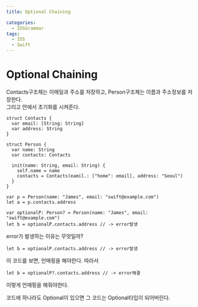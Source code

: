 ```yaml
---
title: Optional Chaining

categories:
  - IOSGrammar
tags:
  - IOS
  - Swift
---
```


# Optional Chaining

Contacts구조체는 이메일과 주소를 저장하고, Person구조체는 이름과 주소정보를 저장한다.  
그리고 안에서 초기화를 시켜준다.  
~~~
struct Contacts {
  var email: [String: String]
  var address: String
}

struct Person {
  var name: String
  var contacts: Contacts

  init(name: String, email: String) {
    self.name = name
    contacts = Contacts(eamil.: ["home": email], address: "Seoul")
  }
}

var p = Person(name: "James", email: "swift@example.com")
let a = p.contacts.address

var optionalP: Person? = Person(name: "James", email: "swift@example.com")
let b = optionalP.contacts.address // -> error발생
~~~
error가 발생하는 이유는 무엇일까?
~~~
let b = optionalP.contacts.address // -> error발생
~~~
이 코드를 보면, 언매핑을 해야한다. 따라서 
~~~
let b = optionalP?.contacts.address // -> error해결
~~~
이렇게 언매핑을 해줘야한다.

코드에 하나라도 Optional이 있으면 그 코드는 Optional타입이 되어버린다.   
